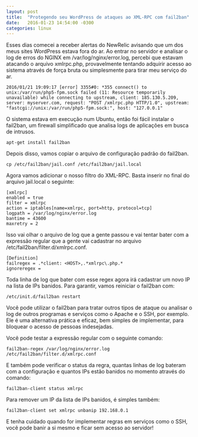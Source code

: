 ```yaml
---
layout: post
title:  "Protegendo seu WordPress de ataques ao XML-RPC com fail2ban"
date:   2016-01-23 14:54:00 -0300
categories: linux
---
```

Esses dias comecei a receber alertas do NewRelic avisando que um dos meus sites WordPress estava fora do ar. Ao entrar no servidor e analisar o log de erros do NGINX em /var/log/nginx/error.log, percebi que estavam atacando o arquivo xmlrpc.php, provavelmente tentando adquirir acesso ao sistema através de força bruta ou simplesmente para tirar meu serviço do ar.

    2016/01/21 19:09:17 [error] 3355#0: *355 connect() to unix:/var/run/php5-fpm.sock failed (11: Resource temporarily unavailable) while connecting to upstream, client: 185.130.5.209, server: myserver.com, request: "POST /xmlrpc.php HTTP/1.0", upstream: "fastcgi://unix:/var/run/php5-fpm.sock:", host: "127.0.0.1"

O sistema estava em execução num Ubuntu, então foi fácil instalar o fail2ban, um firewall simplificado que analisa logs de aplicações em busca de intrusos.

    apt-get install fail2ban

Depois disso, vamos copiar o arquivo de configuração padrão do fail2ban.

    cp /etc/fail2ban/jail.conf /etc/fail2ban/jail.local

Agora vamos adicionar o nosso filtro do XML-RPC. Basta inserir no final do arquivo jail.local o seguinte:

    [xmlrpc]
    enabled = true
    filter = xmlrpc
    action = iptables[name=xmlrpc, port=http, protocol=tcp]
    logpath = /var/log/nginx/error.log
    bantime = 43600
    maxretry = 2

Isso vai olhar o arquivo de log que a gente passou e vai tentar bater com a expressão regular que a gente vai cadastrar no arquivo /etc/fail2ban/filter.d/xmlrpc.conf.

    [Definition]
    failregex = .*client: <HOST>,.*xmlrpc\.php.*
    ignoreregex =

Toda linha de log que bater com esse regex agora irá cadastrar um novo IP na lista de IPs banidos. Para garantir, vamos reiniciar o fail2ban com:

    /etc/init.d/fail2ban restart

Você pode utilizar o fail2ban para tratar outros tipos de ataque ou analisar o log de outros programas e serviços como o Apache e o SSH, por exemplo. Ele é uma alternativa prática e eficaz, bem simples de implementar, para bloquear o acesso de pessoas indesejadas.

Você pode testar a expressão regular com o seguinte comando:

    fail2ban-regex /var/log/nginx/error.log /etc/fail2ban/filter.d/xmlrpc.conf

E também pode verificar o status da regra, quantas linhas de log bateram com a configuração e quantos IPs estão banidos no momento através do comando:

    fail2ban-client status xmlrpc

Para remover um IP da lista de IPs banidos, é simples também:

    fail2ban-client set xmlrpc unbanip 192.168.0.1

E tenha cuidado quando for implementar regras em serviços como o SSH, você pode banir a si mesmo e ficar sem acesso ao servidor!
